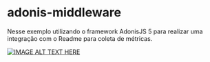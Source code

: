 # adonis-middleware

Nesse exemplo utilizando o framework AdonisJS 5 para realizar uma integração com o Readme para coleta de métricas.

[![IMAGE ALT TEXT HERE](https://img.youtube.com/vi/0d_IqGvebSc?si=bVPttqmZz8QV0SCZ/0.jpg)](https://www.youtube.com/watch?v=0d_IqGvebSc?si=bVPttqmZz8QV0SCZ)
